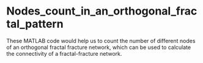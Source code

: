 # Nodes_count_in_an_orthogonal_fractal_pattern
These MATLAB code would help us to count the number of different nodes of an orthogonal fractal fracture network, which can be used to calculate the connectivity of a fractal-fracture network.
